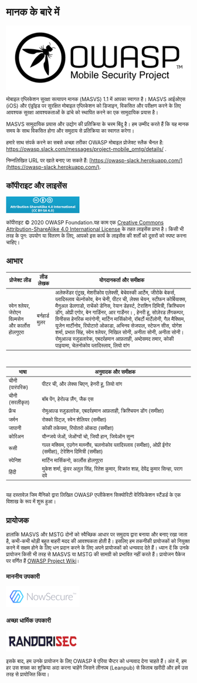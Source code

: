 # मानक के बारे में

<img src="images/OWASP_logo.png" title="OWASP LOGO" />

मोबाइल एप्लिकेशन सुरक्षा सत्यापन मानक (MASVS) 1.1 में आपका स्वागत है। MASVS आईओएस (iOS) और एंड्रॉइड पर सुरक्षित मोबाइल एप्लिकेशन को डिजाइन, विकसित और परीक्षण करने के लिए आवश्यक सुरक्षा आवश्यकताओं के ढांचे को स्थापित करने का एक सामुदायिक प्रयास है।

MASVS सामुदायिक प्रयास और उद्योग की प्रतिक्रिया के चरम बिंदु है। हम उम्मीद करते हैं कि यह मानक समय के साथ विकसित होगा और समुदाय से प्रतिक्रिया का स्वागत करेगा।

हमारे साथ संपर्क करने का सबसे अच्छा तरीका OWASP मोबाइल प्रोजेक्ट स्लैक चैनल है: <https://owasp.slack.com/messages/project-mobile_omtg/details/> .

निम्नलिखित URL पर खाते बनाए जा सकते हैं: [https://owasp-slack.herokuapp.com/](https://owasp-slack.herokuapp.com/).

## कॉपीराइट और लाइसेंस

[<img src="images/CC-license.png" title="License" width="200px" height="45px" />](https://creativecommons.org/licenses/by-sa/4.0/)

कॉपीराइट © 2020 OWASP Foundation.यह काम एक [Creative Commons Attribution-ShareAlike 4.0 International License](https://creativecommons.org/licenses/by-sa/4.0/) के तहत लाइसेंस प्राप्त है। किसी भी तरह के पुन: उपयोग या वितरण के लिए, आपको इस कार्य के लाइसेंस की शर्तों को दूसरों को स्पष्ट करना चाहिए।

<div style="page-break-after: always; visibility: hidden">
</div>

## आभार

|  प्रोजेक्ट लीड  |  लीड लेखक  |  योगदानकर्ता और समीक्षक  |
|  ---------  |  ---------  |  -------------------  |
|स्वेन श्लेयर, जेरोएन विल्मसेन और कार्लोस होलगुएरा|बर्नहार्ड मुलर| अलेक्जेंडर एंटुख, मेशरीकोव एलेक्सी, बेचेवस्की आर्टेम, जीरोके बेकर्स, व्लादिस्लाव चेल्नोकोव, बेन चेनी, पीटर ची, लेक्स चेयन, स्टीफन कोर्बियाक्स, मैनुअल डेलगाडो, राचेंको डेनिस, रेयान डेहर्स्ट, टेराशिन दिमित्री, क्रिश्चियन डोंग, ओप्री एगोर, बेन गार्डिनर, आर गार्डेनर। , हेनरी हू, सोज़ेरड लैंगकम्पर, विनीसस हेनरिक मारंगोनी, मार्टिन मार्सिकोनो, रॉबर्टो मार्टेलोनी, गैल मैक्सिम, यूजेन मार्टीनोव, रियोटारो ओकाडा, अभिनव सेजपाल, स्टेफन सीस, योगेश शर्मा, प्रभात सिंह, स्वेन श्लेयर, निखिल सोनी, अनीता सोनी, अनीता सोनी। रोमुआल्ड स्ज़ुडलारेक, एबदर्रहमान आफ़ताही, अब्देसमद तमार, कोकी पाइयामा, चेलनोकोव व्लादिस्लाव, लियो वांग |
<br/>

| भाषा  | अनुवादक और समीक्षक |
| --- | ------------------  |
| चीनी (पारंपरिक)| पीटर ची, और लेक्स चिएन, हेनरी हू, लियो वांग|
| चीनी (सरलीकृत)| बॉब पेंग, हेरोल्ड ज़ैंग, जैक एस|
| फ्रेंच | रोमुआल्ड स्ज़ुडलारेक, एबदर्रहमान आफ़ताही, क्रिश्चियन डोंग (समीक्षा)|
| जर्मन | रोक्को ग्रिट्ज़, स्वेन शेलियर (समीक्षा)|
| जापानी | कोकी तकेयमा, रियोतरो ऑकदा (समीक्षा)|
| कोरिअन| यौन्ग्जये जेओं, जेओंग्वों चो, जियौ हान, जियेऑन सुन्ग|
| रूसी | गल्ल मक्सिम, एउगेन मर्त्य्नोव, चलनोकोव व्लादिस्लाव (समीक्षा), ओप्री ईगोर (समीक्षा), टेरेशिन दिमित्री (समीक्षा)|
|स्पेनिश | मार्टिन मार्सिकनो, कार्लोस होलगुएरा|
|हिंदी | मुकेश शर्मा, कुंवर अतुल सिंह, रितेश कुमार, विक्रांत शाह, देवेंद्र कुमार सिन्हा, पराग दवे|
<br/>
यह दस्तावेज़ जिम मैनिको द्वारा लिखित OWASP एप्लीकेशन सिक्योरिटी वेरिफिकेशन स्टैंडर्ड के एक विशाख के रूप में शुरू हुआ।

## प्रायोजक

हालांकि MASVS और MSTG दोनों को स्वैच्छिक आधार पर समुदाय द्वारा बनाया और बनाए रखा जाता है, कभी-कभी थोड़ी बहुत बाहरी मदद की आवश्यकता होती है। इसलिए हम तकनीकी प्रायोजकों को नियुक्त करने में सक्षम होने के लिए धन प्रदान करने के लिए अपने प्रायोजकों को धन्यवाद देते हैं। ध्यान दें कि उनके प्रायोजन किसी भी तरह से MASVS या MSTG की सामग्री को प्रभावित नहीं करते हैं। प्रायोजन पैकेज पर वर्णित हैं [OWASP Project Wiki](https://www.owasp.org/index.php/OWASP_Mobile_Security_Testing_Guide#tab=Sponsorship_Packages "OWASP मोबाइल सुरक्षा परीक्षण गाइड प्रायोजन पैकेज")।

### माननीय उपकारी

[<img src="images/NowSecure_logo.png" title="NowSecure" width="200px" height="58px" />](https://www.nowsecure.com/ "NowSecure")

### अच्छा धार्मिक उपकारी

[<img src="images/Randorisec_logo.png" title="Randorisec" width="200px" height="58px" />](https://www.randorisec.fr/ "RandoriSec")

इसके बाद, हम उनके प्रायोजन के लिए OWASP बे एरिया चैप्टर को धन्यवाद देना चाहते हैं। अंत में, हम हर उस शख्स का शुक्रिया अदा करना चाहेंगे जिसने लीनपब (Leanpub) से किताब खरीदी और हमें उस तरह से प्रायोजित किया।
